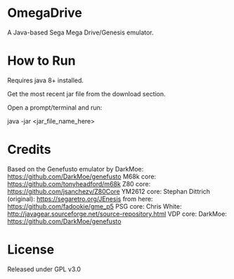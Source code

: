 # OmegaDrive

A Java-based Sega Mega Drive/Genesis emulator.

# How to Run
Requires java 8+ installed.

Get the most recent jar file from the download section.

Open a prompt/terminal and run:

java -jar <jar_file_name_here>

# Credits

Based on the Genefusto emulator by DarkMoe: https://github.com/DarkMoe/genefusto
M68k core: https://github.com/tonyheadford/m68k
Z80 core: https://github.com/jsanchezv/Z80Core
YM2612 core: 
	Stephan Dittrich (original): https://segaretro.org/JEnesis
	from here: https://github.com/fadookie/gme_p5
PSG core: Chris White: http://javagear.sourceforge.net/source-repository.html
VDP core: DarkMoe: https://github.com/DarkMoe/genefusto
	
# License 
Released under GPL v3.0
